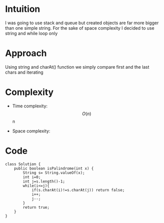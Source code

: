 # Intuition
I was going to use stack and queue but created objects are far more bigger than one simple string. For the sake of space complexity I decided to use string and while loop only

# Approach
Using string and charAt() function we simply compare first and the last chars and iterating

# Complexity
- Time complexity:
 $$O(n)$$ n

- Space complexity:
<!-- Add your space complexity here, e.g. $$O(n)$$ -->

# Code
```
class Solution {
    public boolean isPalindrome(int x) {
        String s= String.valueOf(x);
        int i=0;
        int j=s.length()-1;
        while(i<=j){
            if(s.charAt(i)!=s.charAt(j)) return false;
            i++;
            j--;
        }
        return true;
    }
}
```